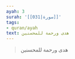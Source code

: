 ```yaml
---
ayah: 3
surah: '[[031|سورة]]'
tags:
- quran/ayah
text: هدى ورحمة للمحسنين
---
```

> هدى ورحمة للمحسنين
